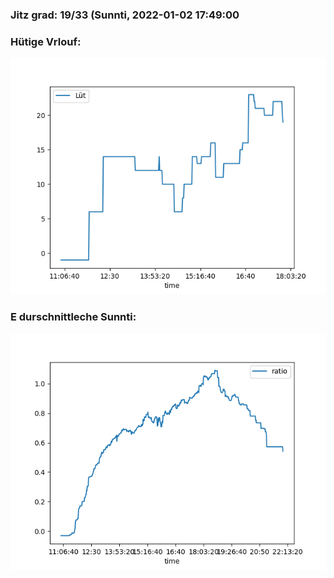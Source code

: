 ### Jitz grad: 19/33 (Sunnti, 2022-01-02 17:49:00

### Hütige Vrlouf:
![Graph](Today.png)

### E durschnittleche Sunnti:
![Graph](Sunnti.png)